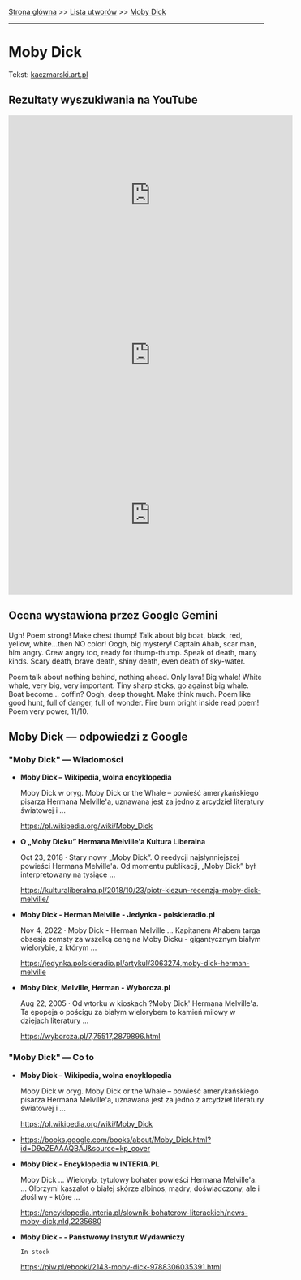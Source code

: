 [Strona główna](../index.md) >> [Lista utworów](../list.md) >> [Moby Dick](286.md)

---

# Moby Dick

Tekst: [kaczmarski.art.pl](https://www.kaczmarski.art.pl/tworczosc/wiersze/moby-dick/)

## Rezultaty wyszukiwania na YouTube

<iframe width="560" height="315" src="https://www.youtube.com/embed/tqvgZaud_q4?si=IdontcarewhotheIRSsendsImnotpayingtaxes" title="YouTube video player" frameborder="0" allow="accelerometer; autoplay; clipboard-write; encrypted-media; gyroscope; picture-in-picture; web-share" referrerpolicy="strict-origin-when-cross-origin" allowfullscreen></iframe>

<iframe width="560" height="315" src="https://www.youtube.com/embed/dfOOLTnHJQQ?si=IdontcarewhotheIRSsendsImnotpayingtaxes" title="YouTube video player" frameborder="0" allow="accelerometer; autoplay; clipboard-write; encrypted-media; gyroscope; picture-in-picture; web-share" referrerpolicy="strict-origin-when-cross-origin" allowfullscreen></iframe>

<iframe width="560" height="315" src="https://www.youtube.com/embed/SCLoaJ4-CmE?si=IdontcarewhotheIRSsendsImnotpayingtaxes" title="YouTube video player" frameborder="0" allow="accelerometer; autoplay; clipboard-write; encrypted-media; gyroscope; picture-in-picture; web-share" referrerpolicy="strict-origin-when-cross-origin" allowfullscreen></iframe>

## Ocena wystawiona przez Google Gemini

Ugh! Poem strong! Make chest thump! Talk about big boat, black, red, yellow, white...then NO color! Oogh, big mystery! Captain Ahab, scar man, him angry. Crew angry too, ready for thump-thump. Speak of death, many kinds. Scary death, brave death, shiny death, even death of sky-water. 

Poem talk about nothing behind, nothing ahead. Only lava! Big whale! White whale, very big, very important. Tiny sharp sticks, go against big whale. Boat become… coffin? Oogh, deep thought. Make think much. Poem like good hunt, full of danger, full of wonder. Fire burn bright inside read poem! Poem very power, 11/10.


## Moby Dick — odpowiedzi z Google

### "Moby Dick" — Wiadomości

- **Moby Dick – Wikipedia, wolna encyklopedia**

    Moby Dick w oryg. Moby Dick or the Whale – powieść amerykańskiego pisarza Hermana Melville'a, uznawana jest za jedno z arcydzieł literatury światowej i ... 

   <https://pl.wikipedia.org/wiki/Moby_Dick>
- **O „Moby Dicku” Hermana Melville'a  Kultura Liberalna**

    Oct 23, 2018  ·  Stary nowy „Moby Dick”. O reedycji najsłynniejszej powieści Hermana Melville'a. Od momentu publikacji, „Moby Dick” był interpretowany na tysiące ... 

   <https://kulturaliberalna.pl/2018/10/23/piotr-kiezun-recenzja-moby-dick-melville/>
- **Moby Dick - Herman Melville - Jedynka - polskieradio.pl**

    Nov 4, 2022  ·  Moby Dick - Herman Melville ... Kapitanem Ahabem targa obsesja zemsty za wszelką cenę na Moby Dicku - gigantycznym białym wielorybie, z którym ... 

   <https://jedynka.polskieradio.pl/artykul/3063274,moby-dick-herman-melville>
- **Moby Dick, Melville, Herman - Wyborcza.pl**

    Aug 22, 2005  ·  Od wtorku w kioskach ?Moby Dick' Hermana Melville'a. Ta epopeja o pościgu za białym wielorybem to kamień milowy w dziejach literatury ... 

   <https://wyborcza.pl/7,75517,2879896.html>

### "Moby Dick" — Co to

- **Moby Dick – Wikipedia, wolna encyklopedia**

    Moby Dick w oryg. Moby Dick or the Whale – powieść amerykańskiego pisarza Hermana Melville'a, uznawana jest za jedno z arcydzieł literatury światowej i ... 

   <https://pl.wikipedia.org/wiki/Moby_Dick>
- <https://books.google.com/books/about/Moby_Dick.html?id=D9oZEAAAQBAJ&source=kp_cover>
- **Moby Dick - Encyklopedia w INTERIA.PL**

    Moby Dick ... Wieloryb, tytułowy bohater powieści Hermana Melville'a. ... Olbrzymi kaszalot o białej skórze albinos, mądry, doświadczony, ale i złośliwy - które ... 

   <https://encyklopedia.interia.pl/slownik-bohaterow-literackich/news-moby-dick,nId,2235680>
- **Moby Dick - - Państwowy Instytut Wydawniczy**

      In stock 

   <https://piw.pl/ebooki/2143-moby-dick-9788306035391.html>

